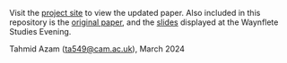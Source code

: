 Visit the [project site](https://tahmidazam.github.io/waynfletestudies/) to view the updated paper. Also included in this repository is the [original paper](https://github.com/tahmidazam/waynfletestudies/blob/main/documents/Project%20document.pdf), and the [slides](https://github.com/tahmidazam/waynfletestudies/blob/main/documents/Waynflete%20evening%20presentation.pdf) displayed at the Waynflete Studies Evening.

Tahmid Azam (ta549@cam.ac.uk), March 2024
